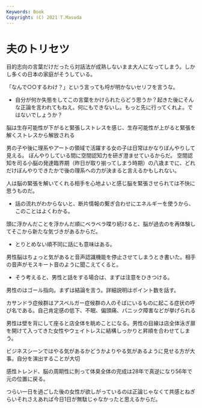 ```yaml
---
Keywords: Book 
Copyright: (C) 2021 T.Masuda
---
```


# 夫のトリセツ

目的志向の言葉だけだったら対話法が成熟しないまま大人になってしまう。しかし多くの日本の家庭がそうしている。

「なんで○○するわけ？」という言っても埒が明かないセリフを言うな。

* 自分が何か失態をしてこの言葉をかけられたらどう思うか？起きた後にそんな正論を言われてもねえ。何にもできないし。もっと先に行ってくれよ。ではないでしょうか？

脳は生存可能性が下がると緊張しストレスを感じ、生存可能性が上がると緊張を解くストレスから解放される 

男の子や後に理系やアートの領域で活躍する女の子は日常はかなりぼんやりして見える。
ぼんやりしている間に空間認知力を研ぎ澄ませているからだ。
空間認知を司る小脳の発達臨界期（昨日が取り揃ってしまう時期）の八歳までに、どれだけぼんやりできたかで後の理系への力が決まると言えるかもしれない。

人は脳の緊張を解いてくれる相手を心地よいと感じ脳を緊張させられては不快に思うものだ。

* 話の流れがわからないと、断片情報の繋ぎ合わせにエネルギーを使うから、このことはよくわかる。

頭に浮かんだことを浮かんだ順にベラベラ喋り続けると、脳が過去のを再体験してそこから新たな気づきがあるからだ。

* とりとめない順不同に話にも意味はある。

男性脳はちょっと気があると音声認識機能を停止させてしまうとき書いた。相手の音声がモスキート音のように聞こえてくると。

* そう考えると、男性と話をする場合は、まずは注意をひきつける。

男性のはゴール指向。まずは結論を言う。詳細説明はポイント数を話す。

カサンドラ症候群はアスペルガー症候群の人のそばにいるものに起こる症状の呼び名である。自己肯定感の低下、不眠、偏頭痛、パニック障害などが挙げられる

男性は壁を背にして座ると店全体を眺めことになる。男性の目線は店全体泳ぎ扉を開けて入ってきた女性やウェイトレスに結構しっかりと昇順を合わせてしまう。

ビジネスシーンではやる気があるかどうかよりやる気があるように見せる方が大事。自分を演出することが大切

感性トレンド、脳の周期性に則って体臭全体の完成は28年で真逆になり56年で元の位置に戻る。

つらい一日を過ごした後の女性が欲しがっているのは正論じゃなくて共感とねぎらいそれさえあれば今日1日が無駄じゃなかったと思えるからだ。
